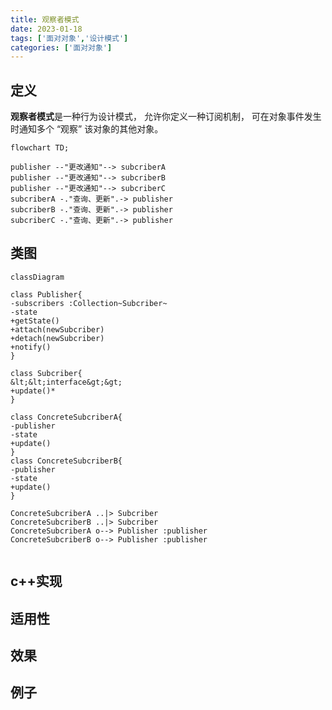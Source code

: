 ```yaml
---
title: 观察者模式
date: 2023-01-18
tags: ['面对对象','设计模式']
categories: ['面对对象']
---
```

## 定义
**观察者模式**是一种行为设计模式， 允许你定义一种订阅机制， 可在对象事件发生时通知多个 “观察” 该对象的其他对象。
```mermaid
flowchart TD;

publisher --"更改通知"--> subcriberA
publisher --"更改通知"--> subcriberB
publisher --"更改通知"--> subcriberC
subcriberA -."查询、更新".-> publisher
subcriberB -."查询、更新".-> publisher
subcriberC -."查询、更新".-> publisher
```

## 类图
```mermaid
classDiagram

class Publisher{
-subscribers :Collection~Subcriber~
-state
+getState()
+attach(newSubcriber)
+detach(newSubcriber)
+notify()
}

class Subcriber{
&lt;&lt;interface&gt;&gt;
+update()*
}

class ConcreteSubcriberA{
-publisher
-state
+update()
}
class ConcreteSubcriberB{
-publisher
-state
+update()
}

ConcreteSubcriberA ..|> Subcriber
ConcreteSubcriberB ..|> Subcriber
ConcreteSubcriberA o--> Publisher :publisher
ConcreteSubcriberB o--> Publisher :publisher


```

## c++实现
## 适用性
## 效果
## 例子

